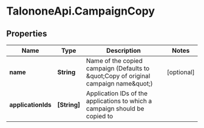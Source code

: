 # TalononeApi.CampaignCopy

## Properties
Name | Type | Description | Notes
------------ | ------------- | ------------- | -------------
**name** | **String** | Name of the copied campaign (Defaults to \&quot;Copy of original campaign name\&quot;) | [optional] 
**applicationIds** | **[String]** | Application IDs of the applications to which a campaign should be copied to | 


